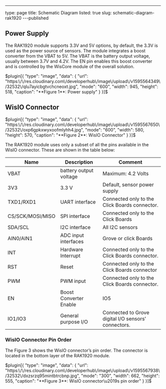 ---
type: page
title: Schematic Diagram
listed: true
slug: schematic-diagram-rak1920
---published

## Power Supply

The RAK1920 module supports 3.3V and 5V options, by default, the 3.3V is used as the power source of sensors. The module integrates a  boost converter from the VBAT to 5V. The VBAT is the battery output voltage, usually between 3.7V and 4.2V. The EN pin enables this boost converter and is controlled by the WisCore module of the overall solution. 

$plugin[{
    "type": "image",
    "data": {
        "url": "https:\/\/res.cloudinary.com\/developerhub\/image\/upload\/v1595564349\/32532\/qlu7ayicbgtvchcneoxt.jpg",
        "mode": "600",
        "width": 945,
        "height": 518,
        "caption": "**Figure 1**: Power supply"
    }
}]$

## WisIO Connector

$plugin[{
    "type": "image",
    "data": {
        "url": "https:\/\/res.cloudinary.com\/developerhub\/image\/upload\/v1595567650\/32532\/oxp6gpkxwyxoofmlyhh4.jpg",
        "mode": "600",
        "width": 580,
        "height": 570,
        "caption": "**Figure 2**: WisIO Connector"
    }
}]$

The RAK1920 module uses only a subset of all the pins available in the WisIO connector. These are shown in the table below:

| **Name** | **Description** | **Comment** | 
| ---- | ---- | ---- | 
| VBAT | battery output voltage | Maximum: 4.2 Volts | 
| 3V3 | 3.3 V | Default, sensor power supply | 
| TXD1/RXD1 | UART interface | Connected only to the Click Boards connector. | 
| CS/SCK/MOSI/MISO | SPI interface | Connected only to the Click Boards | 
| SDA/SCL | I2C interface | All I2C sensors | 
| AIN0/AIN1 | ADC input interfaces | Grove or click Boards | 
| INT | Hardware Interrupt | Connected only to the Click Boards connector. | 
| RST | Reset | Connected only to the Click Boards connector | 
| PWM | PWM input | Connected only to the Click Boards connector. | 
| EN | Boost Converter Enable | IO5 | 
| IO1/IO3 | General purpose I/O | Connected to Grove digital I/O sensors’<br>connectors. | 


### WisIO Connector Pin Order

The Figure 3 shows the WisIO connector’s pin order. The connector is located in the bottom layer of the RAK1920 module.

$plugin[{
    "type": "image",
    "data": {
        "url": "https:\/\/res.cloudinary.com\/developerhub\/image\/upload\/v1595567938\/32532\/dxzsrzq95mintbtrcbnp.jpg",
        "mode": "300",
        "width": 662,
        "height": 555,
        "caption": "**Figure 3**: WisIO connector\u2019s pin order"
    }
}]$

